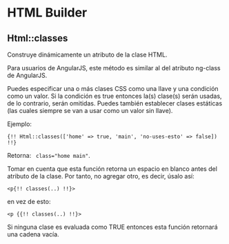 # HTML Builder

## Html::classes

Construye dinámicamente un atributo de la clase HTML.

Para usuarios de AngularJS, este método es similar al del atributo ng-class de AngularJS.

Puedes especificar una o más clases CSS como una llave y una condición como un valor. Si la condición es true entonces la(s) clase(s) serán usadas, de lo contrario, serán omitidas.  Puedes también establecer clases estáticas (las cuales siempre se van a usar como un valor sin llave).

Ejemplo:

`{!! Html::classes(['home' => true, 'main', 'no-uses-esto' => false]) !!}`

Retorna: ` class="home main"`.

Tomar en cuenta que esta función retorna un espacio en blanco antes del atributo de la clase. Por tanto, no agregar otro, es decir, úsalo así:

`<p{!! classes(..) !!}>`

en vez de esto:

`<p {{!! classes(..) !!}>`

Si ninguna clase es evaluada como TRUE entonces esta función retornará una cadena vacía.
